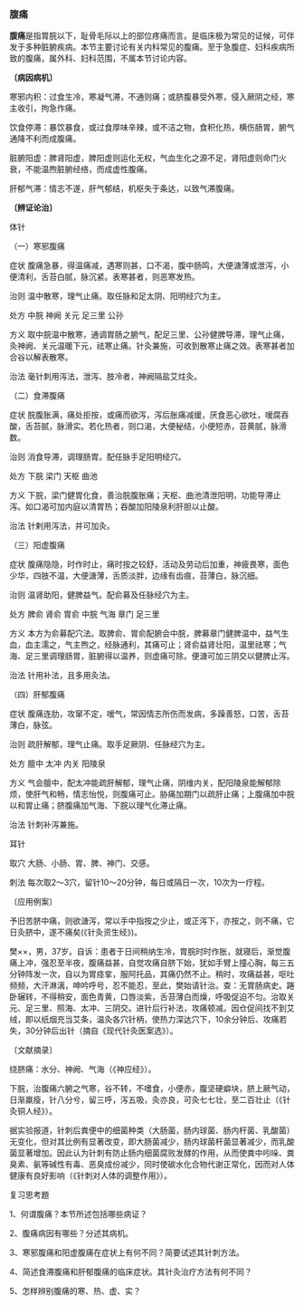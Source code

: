 ### 腹痛

**腹痛**是指胃脘以下，耻骨毛际以上的部位疼痛而言。是临床极为常见的证候，可伴发于多种脏腑疾病。本节主要讨论有关内科常见的腹痛。至于急腹症、妇科疾病所致的腹痛，属外科、妇科范围，不属本节讨论内容。

**〔病因病机〕**

寒邪内积：过食生冷，寒凝气滞，不通则痛；或脐腹暴受外寒，侵入厥阴之经，寒主收引，拘急作痛。

饮食停滞：暴饮暴食，或过食厚味辛辣，或不洁之物，食积化热，横伤肠胃，腑气通降不利而成腹痛。

脏腑阳虚：脾肾阳虚，脾阳虚则运化无权，气血生化之源不足，肾阳虚则命门火衰，不能温煦脏腑经络，而成虚性腹痛。

肝郁气滞：情志不遂，肝气郁结，机枢失于条达，以致气滞腹痛。

**〔辨证论治〕**

体针

（一）寒邪腹痛

症状  腹痛急暴，得温痛减，遇寒则甚，口不渴，腹中肠鸣，大便溏薄或泄泻，小便清利，舌苔白腻，脉沉紧。表寒甚者，则恶寒发热。

治则  温中散寒，理气止痛。取任脉和足太阴、阳明经穴为主。

处方  中脘  神阙  关元  足三里  公孙

方义  取中脘温中散寒，通调胃肠之腑气，配足三里、公孙健脾导滞，理气止痛，灸神阙、关元温暖下元，祛寒止痛。针灸兼施，可收到散寒止痛之效。表寒甚者加合谷以解表散寒。

治法  毫针刺用泻法，泄泻、肢冷者，神阙隔盐艾炷灸。

（二）食滞腹痛

症状  脘腹胀满，痛处拒按，或痛而欲泻，泻后胀痛减缓，厌食恶心欲吐，嗳腐吞酸，舌苔腻，脉滑实。若化热者，则口渴，大便秘结，小便短赤，苔黄腻，脉滑数。

治则  消食导滞，调理肠胃。配任脉手足阳明经穴。

处方  下脘  梁门  天枢  曲池

方义  下脘，梁门健胃化食，善治脘腹胀痛；天枢、曲池清泄阳明，功能导滞止泻。如口渴可加内庭以清胃热；吞酸加阳陵泉利肝胆以止酸。

治法  针剌用泻法，并可加灸。

（三）阳虚腹痛

症状  腹痛隐隐，时作时止，痛时按之较舒，活动及劳动后加重，神疲畏寒，面色少华，四肢不温，大便溏薄，舌质淡胖，边缘有齿痕，苔薄白，脉沉细。

治则  温肾助阳，健脾益气。配俞募及任脉经穴为主。

处方  脾俞  肾俞  胃俞  中脘  气海  章门  足三里

方义  本方为俞募配穴法。取脾俞、胃俞配腑会中脘，脾募章门健脾温中，益气生血，血主濡之，气主煦之，经脉通利，其痛可止；肾俞益肾壮阳，温里祛寒；气海、足三里调理肠胃，脏腑得以温养，则虚痛可除。便溏可加三阴交以健脾止泻。

治法  针用补法，且多用灸法。

（四）肝郁腹痛

症状  腹痛连肋，攻窜不定，嗳气，常因情志所伤而发病，多躁善怒，口苦，舌苔薄白，脉弦。

治则  疏肝解郁，理气止痛。取手足厥阴、任脉经穴为主。

处方  膻中  太冲  内关  阳陵泉

方义  气会膻中，配太冲能疏肝解郁，理气止痛，阴维内关，配阳陵泉能解郁除烦，使肝气和畅，情志怡悦，则腹痛可止。胁痛加期门以疏肝止痛；上腹痛加中脘以和胃止痛；脐腹痛加气海、下脘以理气化滞止痛。

治法  针刺补泻兼施。

耳针

取穴  大肠、小肠、胃、脾、神门、交感。

刺法  每次取2～3穴，留针10～20分钟，每日或隔日一次，10次为一疗程。

〔应用例案〕

予旧苦脐中痛，则欲溏泻，常以手中指按之少止，或正泻下，亦按之，则不痛，它日灸脐中，遂不痛矣(《针灸资生经》)。

樊××，男，37岁。自诉：患者于日间稍纳生冷，胃脘时时作胀，就寝后，渐觉腹痛上冲，强忍至半夜，腹痛益甚，自觉攻痛自脐下始，犹如手臂上撞心胸，每三五分钟阵发一次，自以为胃痉挛，服阿托品，其痛仍然不止。稍时，攻痛益甚，呕吐频频，大汗淋漓，呻吟呼号，忍不能忍，至此，樊始请针治。查：无胃肠病史。踡卧辗转，不得稍安，面色青黄，口唇淡紫，舌苔薄白而燥，呼吸促迫不匀。治取关元、足三里、照海、太冲、三阴交。进针后行补法，攻痛顿减。因仓促间找不到艾绒，即以纸烟充当艾条，温灸各穴针柄，使热力深达穴下，10余分钟后、攻痛若失，30分钟后出针（摘自《现代针灸医案选》）。

〔文献摘录〕

绕脐痛：水分、神阙、气海（《神应经》）。

下脘，治腹痛六腑之气寒，谷不转，不嗜食，小便赤，腹坚硬癖块，脐上厥气动，日渐羸瘦，针八分兮，留三呼，泻五吸，灸亦良，可灸七七壮，至二百壮止（《针灸铜人经》）。

据实验报道，针刺后粪便中的细菌种类（大肠菌，肠内球菌、肠内杆菌、乳酸菌）无变化，但对其比例有显著改变，即大肠菌减少，肠内球菌杆菌显著减少，而乳酸菌显著增加。因此认为针刺有防止肠内细菌腐败发酵的作用，从而使粪中吲哚、粪臭素、氨等碱性有毒、恶臭成份减少，同时使碳水化合物代谢正常化，因而对人体健康有良好影响（《针刺对人体的调整作用》）。

复习思考題

1、何谓腹痛？本节所述包括哪些病证？

2、腹痛病因有哪些？分述其病机。

3、寒邪腹痛和阳虚腹痛在症状上有何不同？简要试述其针刺方法。

4、简述食滞腹痛和肝郁腹痛的临床症状。其针灸治疗方法有何不同？

5、怎样辨别腹痛的寒、热、虚、实？



